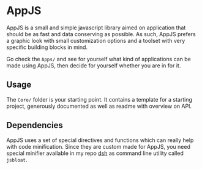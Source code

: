 # AppJS

AppJS is a small and simple javascript library aimed on application that should be as fast and data conserving as possible. As such, AppJS prefers a graphic look with small customization options and a toolset with very specific building blocks in mind.

Go check the `Apps/` and see for yourself what kind of applications can be made using AppJS, then decide for yourself whether you are in for it.

## Usage

The `Core/` folder is your starting point. It contains a template for a starting project, generously documented as well as readme with overview on API.

## Dependencies

AppJS uses a set of special directives and functions which can really help with code minification. Since they are custom made for AppJS, you need special minifier available in my repo [dsh](http://github/nerudaj/dsh) as command line utility called `jsbloat`.